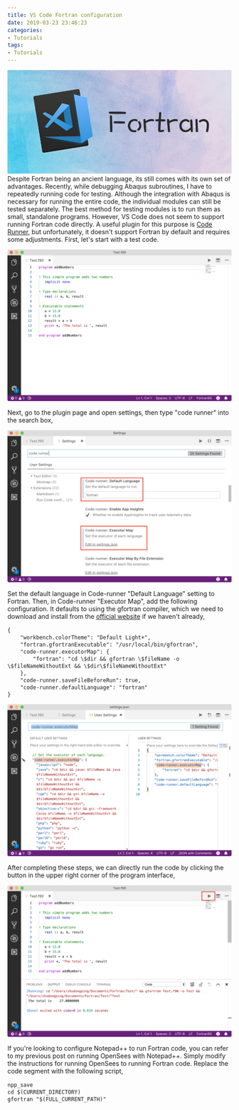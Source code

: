 ```yaml
---
title: VS Code Fortran configuration
date: 2019-03-23 23:46:23
categories:
- Tutorials
tags:
- Tutorials
---
```


![VSFortran](/uploads/images/0000/VSFortran.jpg)
Despite Fortran being an ancient language, its still comes with its own set of advantages. Recently, while debugging Abaqus subroutines, I have to repeatedly running code for testing. Although the integration with Abaqus is necessary for running the entire code, the individual modules can still be tested separately. The best method for testing modules is to run them as small, standalone programs. However, VS Code does not seem to support running Fortran code directly. A useful plugin for this purpose is [Code Runner](https://marketplace.visualstudio.com/items?itemName=formulahendry.code-runner), but unfortunately, it doesn't support Fortran by default and requires some adjustments. First, let's start with a test code.

<!-- more -->
![Test code](/uploads/images/2019/VscodeRunningFortran1.png)

Next, go to the plugin page and open settings, then type "code runner" into the search box,

![Settings](/uploads/images/2019/VscodeRunningFortran2.png)

Set the default language in Code-runner "Default Language" setting to Fortran. Then, in Code-runner "Executor Map", add the following configuration. It defaults to using the gfortran compiler, which we need to download and install from the [official website](https://gcc.gnu.org/wiki/GFortran) if we haven't already,

```
{
    "workbench.colorTheme": "Default Light+",
    "fortran.gfortranExecutable": "/usr/local/bin/gfortran",
    "code-runner.executorMap": {
        "fortran": "cd \$dir && gfortran \$fileName -o \$fileNameWithoutExt && \$dir\$fileNameWithoutExt"
    },
    "code-runner.saveFileBeforeRun": true,
    "code-runner.defaultLanguage": "fortran"
}
```

![Settings](/uploads/images/2019/VscodeRunningFortran3.png)

After completing these steps, we can directly run the code by clicking the button in the upper right corner of the program interface,

![VScode](/uploads/images/2019/VscodeRunningFortran4.png)

If you're looking to configure Notepad++ to run Fortran code, you can refer to my previous post on running OpenSees with Notepad++. Simply modify the instructions for running OpenSees to running Fortran code. Replace the code segment with the following script,

```
npp_save
cd $(CURRENT_DIRECTORY)
gfortran "$(FULL_CURRENT_PATH)"
```
